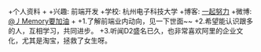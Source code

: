 +个人资料
+
+兴趣: 前端开发
+学校: 杭州电子科技大学
+博客: [一起努力](http://wydwords.blog.51cto.com)
+微博: [@丿Memory要加油](http://weibo.com/chenweilu)
+
+1.了解前端业内动向，见一下世面~~
+2.希望能认识跟多的人，互相学习，共同进步。
+3.听闻D2盛名已久，也非常喜欢阿里的企业文化，尤其是淘宝，拯救了女生呀。
